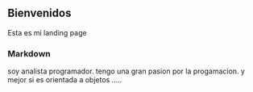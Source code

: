 ## Bienvenidos
Esta es mi landing page
### Markdown
soy analista programador.
tengo una gran pasion por la progamacion. y mejor si es orientada a objetos .....
